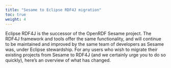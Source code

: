 ```yaml
---
title: "Sesame to Eclipse RDF4J migration"
toc: true
weight: 4
---
```


Eclipse RDF4J is the successor of the OpenRDF Sesame project. The RDF4J framework and tools offer the same functionality, and will continue to be maintained and improved by the same team of developers as Sesame was, under Eclipse stewardship. For any users who wish to migrate their existing projects from Sesame to RDF4J (and we certainly urge you to do so quickly), here’s an overview of what has changed.
<!--more->

# Migrating from Sesame 4

The RDF4J 2.0 code is based off of the latest stable Sesame release, 4.1.2. This means that migrating from Sesame 4 to RDF4J 2 is fairly straightforward.

## Changes for Java Programmers
### Maven artifacts

All RDF4J Maven artifacts have a new groupId as well as a new artifactId. Fortunately, the rename is very simple:

- the groupId for all artifacts has changed from `org.openrdf.sesame` to `org.eclipse.rdf4j`;
- the artifactIds all have a different name prefix: `sesame-<...>` has become `rdf4j-<...>`.

For example, the Maven artifact for the Repository API in Sesame was:

    <dependency>
       <groupId>org.openrdf.sesame</groupId>
       <artifactId>sesame-repository-api</artifactId>
    </dependency>

In RDF4J, this same artifact is identified as follows:

    <dependency>
       <groupId>org.eclipse.rdf4j</groupId>
       <artifactId>rdf4j-repository-api</artifactId>
    </dependency>

### Package renaming

Although Java class and method names have (almost) all remained the same, the package names of all RDF4J code has been changed. To upgrade your Java code to use these new package names, you will need to do the following replacements:

- `org.openrdf.*` becomes `org.eclipse.rdf4j.*`
- `info.aduna.*` becomes `org.eclipse.rdf4j.common.*`

If you are using the Eclipse IDE, a simple way to achieve this is to make sure your project has the new RDF4J libraries on the build path (and the old Sesame libraries are removed), and then use “Source” -> “Organize imports” (Ctrl+Shift+O) to replace old package names with new ones.

Note that in some cases Eclipse may need you to decide between two or more possibilities. In this case a dialog will pop up, and you can pick the correct candidate.

Alternatively, you can of course just run a global search-and-replace over your code to update your import statements.

## Upgrading Sesame Server to RDF4J Server

Sesame Server is now called RDF4J Server. When upgrading Sesame Server to RDF4J Server, you need to take the following into account.

### Server URL change

The default server URL for the RDF4J Server is `http://localhost:8080/RDF4J-server`. This is different from the default server URL for Sesame Server, which was `http://localhost:8080/openrdf-sesame`.

### Migrating your data: Server Data Directory change

Sesame Server by default stores its data (configuration, log files, as well as the actual databases) in a directory `%APPDATA%\Aduna\OpenRDF Sesame` (on Windows), `$HOME/.aduna/openrdf-sesame` (on Linux), or `$HOME/Library/Application Support/Aduna/OpenRDF Sesame` (on Mac OSX).

RDF4J server stores its data in a different location: `%APPDATA%\RDF4J\Server` (Windows), `$HOME/.RDF4J/Server` (Linux), or `$HOME/Library/Application Support/RDF4J/Server` (on Mac OSX). Please note that RDF4J Server will not automatically detect existing data from an old Sesame Server installation.

This means that if you wish to migrate your data, you will have to manually copy over the data. This can be done quite easily as follows:

1. Start your new RDF4J Server instance, make sure it creates its initial data directory, then stop it again;
2. Stop your old Sesame Server;
3. Delete the RDF4J/Server/repositories subdirectory that was just created by RDF4J Server;
4. Copy the repositories directory from your old Sesame Server installation to replace the directory you deleted in the previous step;
5. Restart RDF4J Server.

## Upgrading to RDF4J Workbench

Like RDF4J Server, RDF4J Workbench also uses a different data directory from its predecessor. The only thing RDF4J Workbench stores in its data directory is saved queries, so if you haven’t used this functionality you can safely skip this.

To migrate your saved queries from Sesame Workbench to RDF4J Workbench, do the following:

1. Start your new RDF4J Workbench instance, make sure it creates its initial data directory, then stop it again;
2. Stop your old Sesame Workbench;
3. Delete the RDF4J/Workbench/queries subdirectory that was just created by RDF4J Workbench;
4. Copy the queries directory from your old Sesame Workbench installation to replace the directory you deleted in the previous step;
5. Restart RDF4J Workbench.

# Migrating from Sesame 2

RDF4J is based on the Sesame 4 code base, which is a major new release of the framework with significant changes in its core APIs, compared to Sesame 2. Here we give a quick overview of the major changes that you will need to take into account (in addition to the changes documented in the previous sections) when upgrading your project from Sesame 2 to RDF4J.

## RDF4J 2.0 requires Java 8

If you use Sesame components in your own Java application and you wish to upgrade, you will have to make sure you are using a Java 8 compiler and runtime environment.

If you are using the Sesame Server and/or Sesame Workbench applications, you will need to upgrade the Java Runtime Environment (JRE) to Java 8 before upgrading to the new versions.

If you, for whatever reason, really can not upgrade to Java 8, you can use RDF4J 1.0, instead of 2.0. RDF4J 1.0 is a backport of the RDF4J code compatible with Java 7. However, to be clear: RDF4J 1.0 is not identical to Sesame 2! Many of the changes described here for RDF4J 2.0 also hold for RDF4J 1.0 – we merely adapted the code to take out Java 8-specific features such as Optionals and lambda expressions.

## Statement equals method now includes context

In Sesame 2, the method `Statement.equals()` was defined to consider two statements equal if their subject, predicate, and object were identical, disregarding any context information. In RDF4J, this was changed: the context field is now included in the equality check.  As an example of what this means, see the following code:

{{< highlight java >}}
  Statement st1 = vf.createStatement(s1, p1, o1);
  Statement st2 = vf.createStatement(s1, p1, o1, c1);
  System.out.println(st1.equals(st2));
{{< / highlight >}}

In Sesame 2, the above code would print out `true`. In RDF4J, it prints out `false`.

## Use of `java.util.Optional` in Model API

In several places in the Model API, RDF4J (2.0) uses `java.util.Optional` return types, where it previously returned either some value or `null`.

As one example of this, `Literal.getLanguage()`, which return the language tag of an RDF literal (if any is defined) now has `Optional<String>` as its return type, instead of just `String`. As a consequence, if you previously had code that retrieved the language tag like this:

{{< highlight java >}}
  String languageTag = literal.getLanguage(); 
  if (languageTag != null) {
        System.out.println("literal language tag is " + languageTag);
  }
{{< / highlight >}}

You will need to modify slightly, for example, like this:

{{< highlight java >}}
  String languageTag = literal.getLanguage().orElse(null); 
  if (languageTag != null) {
        System.out.println("literal language tag is " + languageTag);
  }
{{< / highlight >}}

Or more drastically:

{{< highlight java >}}
  literal.getLanguage().ifPresent(tag -> System.out.println("literal language tag is " + tag));
{{< / highlight >}}

For more information about how to effectively make use of Optional, see this article by Oracle.

## RDBMS Sail removed

The RDBMS Sail (that is, Sesame storage support for PostgreSQL and MySQL), which was deprecated since Sesame release 2.7.0, has been completely removed in RDF4J. If you were still using this storage backend as part of your project, you will need to switch to a different database type before upgrading or look into third-party implementations that may still support those databases.

## Deprecation, Deprecation, Deprecation

Since Sesame 2, we have cleaned up interfaces, renamed methods and classes, and just generally streamlined a lot of stuff. In most cases we have done this in a way that is backward-compatible: old class/method/interface names have been preserved and can still be used, so you will not immediately need to completely change your code.

However, they have been marked deprecated. This means that we intend to drop support for these older names in future RDF4J releases. In every case, however, we have extensively documented what you should do in the API Javadoc: each deprecated method or class points to the new alternative that you should be using. Upgrade at your leisure, just remember: better sooner than later.

## API Changes in RDF4J compared to Sesame 2

Compared to Sesame 2, RDF4J is a significantly improved version of the framework. Several of the core APIs and interfaces have been improved to make them easier to use, and to make full use of Java 7/8 features. Here, we outline some of these improvements in more detail.

### Unchecked Exceptions

All exceptions thrown by RDF4J are unchecked: they all inherit from `java.lang.RuntimeException`. This means that you as a developer you are now longer forced to catch (or throw) any exceptions that inherit from `org.eclipse.rdf4j.RDF4JException`, such as `RepositoryException`, `QueryEvaluationException`, or `RDFParseException` .

Of course, you still can catch these exceptions if you want, but it means that in cases where you as a programmer are certain that an exception would never occur in practice, you can just ignore the exception, instead of having to write verbose `try-catch-finally` blocks everywhere. In other words: we are shifting the responsibility to you as a programmer to take care you write robust code. Be assured that all exceptions that can be thrown will still be properly documented in the Javadoc.

### `AutoCloseable` results and connections

In RDF4J, all instances of both `CloseableIteration` (the root interface of all query result types, including resource and statement iterators, SPARQL query results) and `RepositoryConnectio`n (the interface for communicating with a `Repository`) inherit from `java.lang.AutoCloseable`.

This means that instead of explicitly having to call the `close()` method on these resources when you’re done with them, you can now use the so-called `try-with-resources` construction. For example, instead of:

{{< highlight java >}}
  RepositoryConnection conn = repo.getConnection();
  try {
      // do something with the connection here
  }
  finally {
      conn.close();
  }
{{< / highlight >}}

You can now do:

{{< highlight java >}}
  try (RepositoryConnection conn = repo.getConnection()) {
          // do something with the connection
  }
{{< / highlight >}}

### Use of long instead of int for parser line and column references

The `ParseErrorListener` and `ParseLocationListener` parser interfaces, and the `QueryResultParseException` and `RDFParseException` exception classes, now accept and return `long` instead of `int`. This enables the parsing of much larger files without being concerned about numeric overflow in tracking.

### Fluent APIs for RDFParser and QueryResultParser

The `RDFParser` and `QueryResultParser` APIs have been enhanced to provide fluent construction and configuration:

{{< highlight java >}}
  Model rdfStatements = new LinkedHashModel();
  ParseErrorCollector errorCollector = new ParseErrorCollector();
  RDFParser aParser = Rio.createParser(RDFFormat.TURTLE)
                                 .setRDFHandler(new StatementCollector(rdfStatements))
                                 .setParseErrorListener(errorCollector);
  try {
      aParser.parse(myInputStream);
  } catch (RDFParseException e) {
      // log or rethrow RDFParseException
  } finally {
      // Examine any parse errors that occurred before moving on
      System.out.println("There were " 
              + errorCollector.getWarnings().size() 
              + " warnings during parsing");
      System.out.println("There were " 
              + errorCollector.getErrors().size() 
              + " errors during parsing");
      System.out.println("There were " 
              + errorCollector.getFatalErrors().size() 
              + " fatal errors during parsing");
  }

  QueryResultCollector handler = new QueryResultCollector();
  ParseErrorCollector errorCollector = new ParseErrorCollector();
  QueryResultParser aParser = QueryResultIO.createTupleParser(TupleQueryResultFormat.SPARQL)
                                         .setQueryResultHandler(handler)
                                         .setParseErrorListener(errorCollector);
  try {
      aParser.parseQueryResult(myInputStream);
  } catch (QueryResultParseException e) {
      // log or rethrow QueryResultParseException
  } finally {
      // Optionally examine any parse errors that occurred before moving on
      System.out.println("There were " 
              + errorCollector.getWarnings().size() 
              + " warnings during parsing");
      System.out.println("There were " 
              + errorCollector.getErrors().size() 
              + " errors during parsing");
      System.out.println("There were " 
              + errorCollector.getFatalErrors().size() 
              + " fatal errors during parsing");
  }
{{< / highlight >}}

The `QueryResultParser` has also been updated to allow many of the operations that `RDFParser` allows including methods such as `setParseErrorListener` and `setParseLocationListener`, and the set method that is a shortcut for `getParserConfig().set`. Although `RDFParser` and `QueryResultParser` are still distinct at this point, in the future they may either be merged or have a common ancestor and these changes are aimed at making that process smoother for both developers and users.

### Lambdas and the Stream API (RDF4J 2.0 only)

Java 8 offers two powerful new features in the core language: lambda expressions, and the Stream API. RDF4J 2.0 offers a number of improvements and new utilities that allow you to leverage these features. In this section we show a few simple usage examples of these new utilities.

#### Stream-based processing of results

In RDF4J,  results from queries (or from any Repository API retrieval operation) are returned in a lazily-evaluating iterator-like object named a `CloseableIteration`. It has specific subclasses (such as `RepositoryResult`, `GraphQueryResult`, and `TupleQueryResult`), but the basis for them all is identical. RDF4J 2.0 offers a number of ways to more easily interact with such results, by converting the source iteration to a Stream object.

For example, when post-processing the result of a SPARQL CONSTRUCT query (for example to filter out all triples with ‘a’ as the subject), the classic way to do it would be something like this:

{{< highlight java >}}
  GraphQuery gq = conn.prepareGraphQuery(QueryLanguage.SPARQL, "CONSTRUCT ... ");
  GraphQueryResult gqr = gq.evaluate();
  List<Statement> aboutA = new ArrayList<Statement>();
  try {
    while (gqr.hasNext()) {
        Statement st = grq.next();
        if (st.getSubject().equals(a)) {
              aboutA.add(st);
        }
    }
  } finally {
     gqr.close();
  }
{{< / highlight >}}

In RDF4J, we can do this shorter, and more elegantly, using the new `QueryResults.stream()` method and its support for lambda-expressions:

{{< highlight java >}}
  GraphQuery gq = conn.prepareGraphQuery("CONSTRUCT ... ");
  GraphQueryResult gqr = gq.evaluate();
  List<Statement> aboutA = QueryResults.stream(gqr)
                     .filter(s -> s.getSubject().equals(a))
                     .collect(Collectors.toList());
{{< / highlight >}}

Note that by using `QueryResults.stream()` instead of manually iterating over our result, we no longer have to worry about closing the query result when we’re done with it, either: the provided Stream automatically takes care of this when it is either fully exhausted or when some exception occurs.

The same trick also works for results of SELECT queries:

{{< highlight java >}}
  TupleQuery query = conn.prepareTupleQuery("SELECT ?x ?c WHERE { ... } ");
  TupleQueryResult result = query.evaluate();
  // only get those results where c is equal to foaf:Person
  List<BindingSet> filteredResults = QueryResults.stream(result)
                        .filter(bs -> bs.getValue("c").equals(FOAF.PERSON))
                        .collect(Collectors.toList());
{{< / highlight >}}

#### Stream-based querying and transaction handling

In addition to additional Stream-based utilities for results, RDF4J also offers various utilities for more convenient handling of queries and transactions, by means of the `Repositories` utility class.

As a simple example, suppose we want to open a connection, fire off a SPARQL CONSTRUCT query, collect the results in a `Model`, and then close the connection. The ‘classic’ way to do this is as follows:

{{< highlight java >}}
  RepositoryConnection conn = rep.getConnection();
  try {
     GraphQuery query = conn.prepareGraphQuery(QueryLanguage.SPARQL, "CONSTRUCT WHERE {?s ?p ?o }");
     Model results = QueryResults.asModel(query.evaluate());
  }
  finally {
     conn.close();
  }
{{< / highlight >}}

Using RDF4J lambda/Stream support, we can now do all of this in a single line of code:

{{< highlight java >}}
  Model results = Repositories.graphQuery(rep, "CONSTRUCT WHERE {?s ?p ?o} ", 
                   gqr -> QueryResults.asModel(gqr));
{{< / highlight >}}
 
Note that although in this example we only do some very basic processing on the result (we convert the result of the query to a Model object), we can write an arbitrarily complex function here to fully customize how the result is processed, and fully control the type of the returned object as well.

The `Repositories` utility really comes into its own when used for update transactions. It takes care of opening a connection, starting a transaction, and properly committing (or rolling back if an error occurs).

As an example, this is the ‘classic’ way to add two new statements to the repository, using a single transaction:

{{< highlight java >}}
  RepositoryConnection conn = rep.getConnection();
  try {
     conn.begin();
     conn.add(st1);
     conn.add(st2);  
     conn.commit();
  }
  catch (RepositoryException e) {
     conn.rollback();
     throw e;
  }
  finally {
     conn.close();
  }
{{< / highlight >}}

And this is the new lambda-based equivalent:

{{< highlight java >}}
  Repositories.consume(rep, conn -> { 
      conn.add(st1); 
      conn.add(st2); 
  });
{{< / highlight >}}

